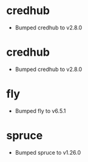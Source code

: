 
# credhub

- Bumped credhub to v2.8.0

# credhub

- Bumped credhub to v2.8.0

# fly

- Bumped fly to v6.5.1

# spruce

- Bumped spruce to v1.26.0
